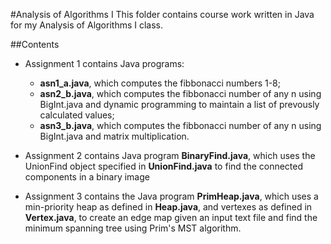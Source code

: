 #Analysis of Algorithms I
This folder contains course work written in Java for my Analysis of Algorithms I class.

##Contents
* Assignment 1 contains Java programs:
	 - <b>asn1_a.java</b>, which computes the fibbonacci numbers 1-8;
	 - <b>asn2_b.java</b>, which computes the fibbonacci number of any n using BigInt.java and dynamic programming to maintain a list of prevously calculated values;
	 - <b>asn3_b.java</b>, which computes the fibbonacci number of any n using BigInt.java and matrix multiplication.

* Assignment 2 contains Java program <b>BinaryFind.java</b>, which uses the UnionFind object specified in <b>UnionFind.java</b> to find the connected components in a binary image

* Assignment 3 contains the Java program <b>PrimHeap.java</b>, which uses a min-priority heap as defined in <b>Heap.java</b>, and vertexes as defined in <b>Vertex.java</b>, to create an edge map given an input text file and find the minimum spanning tree using Prim's MST algorithm.
